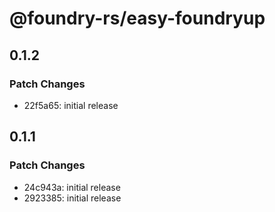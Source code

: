 # @foundry-rs/easy-foundryup

## 0.1.2

### Patch Changes

- 22f5a65: initial release

## 0.1.1

### Patch Changes

- 24c943a: initial release
- 2923385: initial release
